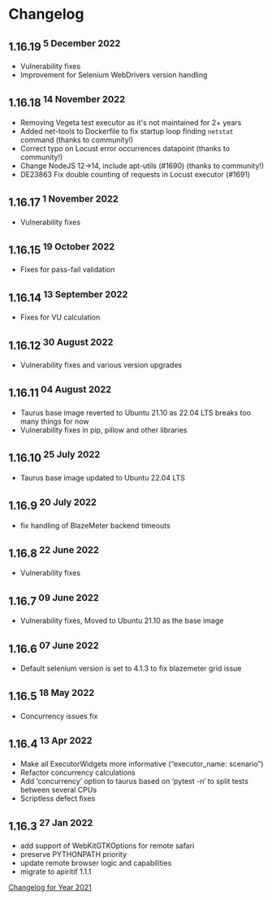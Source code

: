 # Changelog

## 1.16.19<sup> 5 December 2022</sup>
- Vulnerability fixes
- Improvement for Selenium WebDrivers version handling

## 1.16.18<sup> 14 November 2022</sup>
- Removing Vegeta test executor as it's not maintained for 2+ years
- Added net-tools to Dockerfile to fix startup loop finding `netstat` command (thanks to community!)
- Correct typo on Locust error occurrences datapoint (thanks to community!) 
- Change NodeJS 12->14, include apt-utils (#1690) (thanks to community!)
- DE23863 Fix double counting of requests in Locust executor (#1691)

## 1.16.17<sup> 1 November 2022</sup>
- Vulnerability fixes

## 1.16.15<sup> 19 October 2022</sup>
- Fixes for pass-fail validation

## 1.16.14<sup> 13 September 2022</sup>
- Fixes for VU calculation

## 1.16.12<sup> 30 August 2022</sup>
- Vulnerability fixes and various version upgrades

## 1.16.11<sup> 04 August 2022</sup>
- Taurus base image reverted to Ubuntu 21.10 as 22.04 LTS breaks too many things for now
- Vulnerability fixes in pip, pillow and other libraries

## 1.16.10<sup> 25 July 2022</sup>
- Taurus base image updated to Ubuntu 22.04 LTS

## 1.16.9<sup> 20 July 2022</sup>
- fix handling of BlazeMeter backend timeouts

## 1.16.8<sup> 22 June 2022</sup>
- Vulnerability fixes

## 1.16.7<sup> 09 June 2022</sup>
- Vulnerability fixes, Moved to Ubuntu 21.10 as the base image

## 1.16.6<sup> 07 June 2022</sup>
- Default selenium version is set to 4.1.3 to fix blazemeter grid issue

## 1.16.5<sup> 18 May 2022</sup>
- Concurrency issues fix

## 1.16.4<sup> 13 Apr 2022</sup>
- Make all ExecutorWidgets more informative (“executor_name: scenario”)
- Refactor concurrency calculations
- Add ‘concurrency’ option to taurus based on ‘pytest -n’ to split tests between several CPUs
- Scriptless defect fixes

## 1.16.3<sup> 27 Jan 2022</sup>
- add support of WebKitGTKOptions for remote safari
- preserve PYTHONPATH priority
- update remote browser logic and capabilities
- migrate to apiritif 1.1.1

[Changelog for Year 2021](Changelog2021.md)
